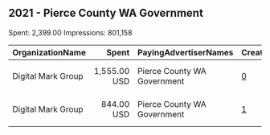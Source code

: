## 2021 - Pierce County WA Government 
Spent: 2,399.00
Impressions: 801,158

|OrganizationName|Spent|PayingAdvertiserNames|CreativeUrls|Impressions|Genders|AgeBrackets|CountryCodes|BillingAddresses|CandidateBallotInformation|
|:---|---:|:---|:---|---:|:---|:---|:---|:---|:---|
|Digital Mark Group|1,555.00 USD|Pierce County WA Government|[0](https://www.snap.com/political-ads/asset/e1249dd65bc11025f1bcaec6d82b692aca466b498319e1405a950494a7e69228?mediaType=jpg)|522,878|||united states|"17933 NW Evergreen Place, Ste 360,Beaverton,97006,US"||
|Digital Mark Group|844.00 USD|Pierce County WA Government|[1](https://www.snap.com/political-ads/asset/a4467dfcec949a5376e1bbc7fbda8e70396fd6f82fec020a85875ac70d723c04?mediaType=jpg)|278,280|||united states|"17933 NW Evergreen Place, Ste 360,Beaverton,97006,US"||
